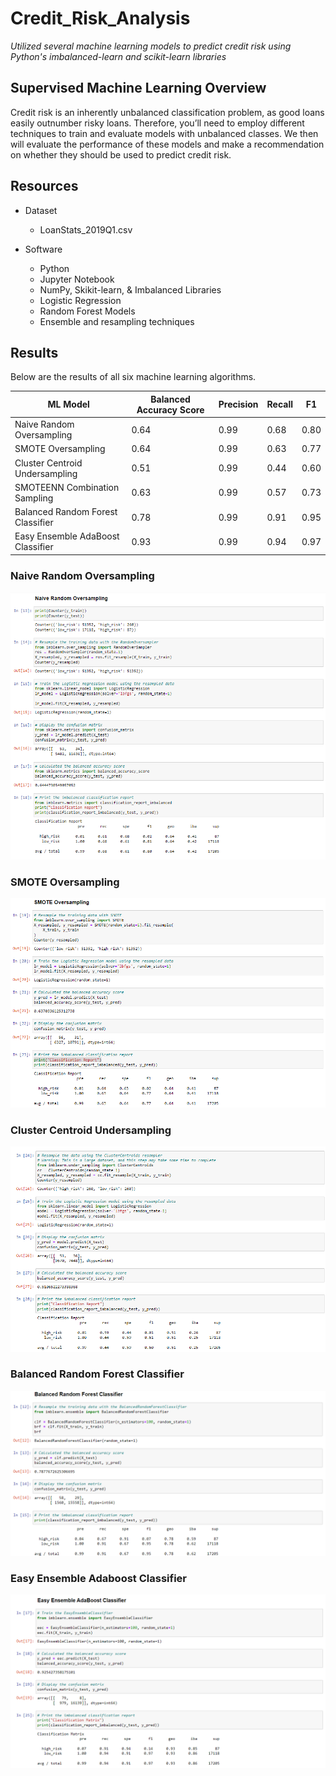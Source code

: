 # Credit_Risk_Analysis

*Utilized several machine learning models to predict credit risk using Python's imbalanced-learn and scikit-learn libraries*

## Supervised Machine Learning Overview
Credit risk is an inherently unbalanced classification problem, as good loans easily outnumber risky loans. Therefore, you’ll need to employ different techniques to train and evaluate models with unbalanced classes.  We then will evaluate the performance of these models and make a recommendation on whether they should be used to predict credit risk.

## Resources
 - Dataset
    - LoanStats_2019Q1.csv

- Software
    - Python
    - Jupyter Notebook
    - NumPy, Skikit-learn, & Imbalanced Libraries
    - Logistic Regression
    - Random Forest Models
    - Ensemble and resampling techniques

## Results 

Below are the results of all six machine learning algorithms.

 | ML Model | Balanced Accuracy Score | Precision | Recall | F1 |
 | --- | --- | --- | --- | --- |
 | Naive Random Oversampling | 0.64 | 0.99 | 0.68 | 0.80 |
 | SMOTE Oversampling | 0.64 | 0.99 | 0.63 | 0.77 |
 | Cluster Centroid Undersampling | 0.51 | 0.99 | 0.44 | 0.60 | 
 | SMOTEENN Combination Sampling | 0.63 | 0.99 | 0.57 | 0.73 |
 | Balanced Random Forest Classifier | 0.78 | 0.99 | 0.91 | 0.95 |
 | Easy Ensemble AdaBoost Classifier | 0.93 | 0.99 | 0.94 | 0.97 |
 
### Naive Random Oversampling

![webpage](https://github.com/diercz/Credit_Risk_Analysis/blob/main/Images/Naive%20Random%20Oversampling.png)

### SMOTE Oversampling

![webpage](https://github.com/diercz/Credit_Risk_Analysis/blob/main/Images/SMOTE%20Oversampling.png)

### Cluster Centroid Undersampling

![webpage](https://github.com/diercz/Credit_Risk_Analysis/blob/main/Images/Cluster%20Centroid.png)

### Balanced Random Forest Classifier

![webpage](https://github.com/diercz/Credit_Risk_Analysis/blob/main/Images/Random%20Forest.png)

### Easy Ensemble Adaboost Classifier

![webpage](https://github.com/diercz/Credit_Risk_Analysis/blob/main/Images/Adaboost.png)